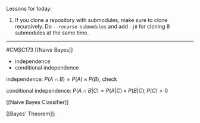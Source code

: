 Lessons for today:
1. If you clone a repository with submodules, make sure to clone recursively. Do `--recurse-submodules` and add `-j8` for cloning 8 submodules at the same time.

---
#CMSC173 
[[Naive Bayes]]
- independence
- conditional independence

independence:
$P(A \cap B) = P(A) \times P(B)$, check

conditional independence:
$P(A \cap B | C) = P(A | C) \times P(B | C); P(C) > 0$

[[Naive Bayes Classifier]]


[[Bayes' Theorem]]:
